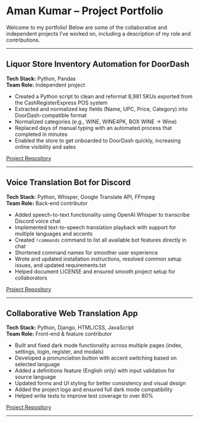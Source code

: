 # Aman Kumar – Project Portfolio

Welcome to my portfolio! Below are some of the collaborative and independent projects I’ve worked on, including a description of my role and contributions.

---

## Liquor Store Inventory Automation for DoorDash
**Tech Stack:** Python, Pandas  
**Team Role:** Independent project
- Created a Python script to clean and reformat 8,981 SKUs exported from the CashRegisterExpress POS system
- Extracted and normalized key fields (Name, UPC, Price, Category) into DoorDash-compatible format
- Normalized categories (e.g., WINE, WINE4PK, BOX WINE → Wine)
- Replaced days of manual typing with an automated process that completed in minutes
- Enabled the store to get onboarded to DoorDash quickly, increasing online visibility and sales

[Project Repository](https://github.com/AmanAK03/CashRegisterExpress-to-Doordash)

---

## Voice Translation Bot for Discord
**Tech Stack:** Python, Whisper, Google Translate API, FFmpeg  
**Team Role:** Back-end contributor  
- Added speech-to-text functionality using OpenAI Whisper to transcribe Discord voice chat
- Implemented text-to-speech translation playback with support for multiple languages and accents
- Created `!commands` command to list all available bot features directly in chat
- Shortened command names for smoother user experience
- Wrote and updated installation instructions, resolved common setup issues, and updated requirements.txt
- Helped document LICENSE and ensured smooth project setup for collaborators

[Project Repository](https://github.com/allknee486/CS3300-Project)

---

## Collaborative Web Translation App
**Tech Stack:** Python, Django, HTML/CSS, JavaScript  
**Team Role:** Front-end & feature contributor
- Built and fixed dark mode functionality across multiple pages (index, settings, login, register, and modals)
- Developed a pronunciation button with accent switching based on selected language
- Added a definitions feature (English only) with input validation for source language
- Updated forms and UI styling for better consistency and visual design
- Added the project logo and ensured full dark mode compatibility
- Helped write tests to improve test coverage to over 80%
  
[Project Repository](https://github.com/UCCS-CS4300-5300/Group4-fall2024)

---
